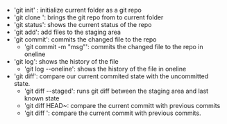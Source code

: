 - 'git init' : initialize current folder as a git repo
- 'git clone <url>': brings the git repo from <url> to current folder
- 'git status': shows the current status of the repo
- 'git add': add files to the staging area
- 'git commit': commits the changed file to the repo
   - 'git commit -m "msg"': commits the changed file to the repo in oneline
- 'git log': shows the history of the file
   - 'git log --oneline': shows the history of the file in oneline
- 'git diff': compare our current commited state with the uncommitted state.
   - 'git diff --staged': runs git diff between the staging area and last known state
   - 'git diff HEAD~<NUMBER>: compare the current committ with previous commits 
   - 'git diff <HASH>': compare the current commit with previous commits.
